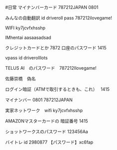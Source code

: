 #日常
マイナンバーカード
787212JAPAN
0801

みんなの自動翻訳
id driveroll
 pass 787212ilovegame!


WIFI
ky7jcvfxhsshp

IMhentai
aasaasadsad

クレジットカードとか
7872
口座のパスワード
1415

vpass id driverolllots

TELUS AI　のパスワード　787212Ilovegame!

佐藤崇橋　偽名


ログイン暗証（ATMで取引するときも、これ）　
1415

マイナンバー
0801 787212JAPAN

実家ネットワーク　wifi
ky7jcvfxhsshp

AMAZONマスターカードの
暗証番号
1415

ショットワークスのパスワード
123456Aa

バイトレ
id    2980877
【パスワード】xc6fap